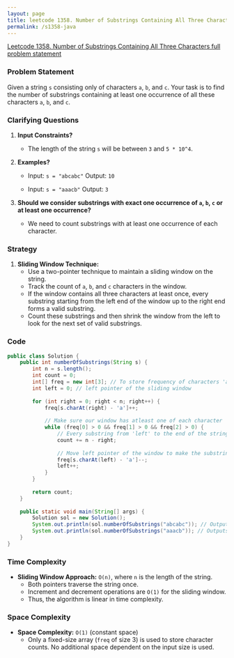 ```yaml
---
layout: page
title: leetcode 1358. Number of Substrings Containing All Three Characters
permalink: /s1358-java
---
```

[Leetcode 1358. Number of Substrings Containing All Three Characters full problem statement](https://algoadvance.github.io/algoadvance/l1358)
### Problem Statement
Given a string `s` consisting only of characters `a`, `b`, and `c`. Your task is to find the number of substrings containing at least one occurrence of all these characters `a`, `b`, and `c`.

### Clarifying Questions
1. **Input Constraints?**
   - The length of the string `s` will be between `3` and `5 * 10^4`.
   
2. **Examples?**
   - Input: `s = "abcabc"`
     Output: `10`
     
   - Input: `s = "aaacb"`
     Output: `3`

3. **Should we consider substrings with exact one occurrence of `a`, `b`, `c` or at least one occurrence?**
   - We need to count substrings with at least one occurrence of each character.

### Strategy
1. **Sliding Window Technique:**
   - Use a two-pointer technique to maintain a sliding window on the string.
   - Track the count of `a`, `b`, and `c` characters in the window.
   - If the window contains all three characters at least once, every substring starting from the left end of the window up to the right end forms a valid substring.
   - Count these substrings and then shrink the window from the left to look for the next set of valid substrings.

### Code
```java
public class Solution {
    public int numberOfSubstrings(String s) {
        int n = s.length();
        int count = 0;
        int[] freq = new int[3]; // To store frequency of characters 'a', 'b' and 'c'
        int left = 0; // left pointer of the sliding window
        
        for (int right = 0; right < n; right++) {
            freq[s.charAt(right) - 'a']++;
            
            // Make sure our window has atleast one of each character
            while (freq[0] > 0 && freq[1] > 0 && freq[2] > 0) {
                // Every substring from 'left' to the end of the string is valid
                count += n - right;
                
                // Move left pointer of the window to make the substring shorter
                freq[s.charAt(left) - 'a']--;
                left++;
            }
        }
        
        return count;
    }
    
    public static void main(String[] args) {
        Solution sol = new Solution();
        System.out.println(sol.numberOfSubstrings("abcabc")); // Outputs 10
        System.out.println(sol.numberOfSubstrings("aaacb")); // Outputs 3
    }
}
```

### Time Complexity
- **Sliding Window Approach:** `O(n)`, where `n` is the length of the string.
    - Both pointers traverse the string once.
    - Increment and decrement operations are `O(1)` for the sliding window.
    - Thus, the algorithm is linear in time complexity.

### Space Complexity
- **Space Complexity:** `O(1)` (constant space)
    - Only a fixed-size array (`freq` of size 3) is used to store character counts. No additional space dependent on the input size is used.